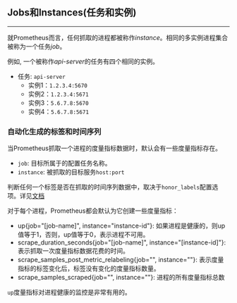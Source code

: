 ## Jobs和Instances(任务和实例)
---
就Prometheus而言，任何抓取的进程都被称作*instance*。相同的多实例进程集合被称为一个任务*job*。

例如, 一个被称作*api-server*的任务有四个相同的实例。
 - 任务: `api-server`
     - 实例1：`1.2.3.4:5670`
     - 实例2：`1.2.3.4:5671`
     - 实例3：`5.6.7.8:5670`
     - 实例4：`5.6.7.8:5671`

### 自动化生成的标签和时间序列
当Prometheus抓取一个进程的度量指标数据时，默认会有一些度量指标存在。
  - `job`: 目标所属于的配置任务名称。
  - `instance`: 被抓取的目标服务`host:port`

判断任何一个标签是否在抓取的时间序列数据中，取决于`honor_labels`配置选项。详见[文档](https://prometheus.io/docs/operating/configuration/#%3Cscrape_config%3E)

对于每个进程，Prometheus都会默认为它创建一些度量指标：
 - up{job="[job-name]", instance="instance-id"}: 如果进程是健康的，则up值等于1，否则，up值等于0，表示进程不可用。
 - scrape_duration_seconds{job="[job-name]", instance="[instance-id]"}: 表示抓取一次度量指标数据花费的时间。
 - scrape_samples_post_metric_relabeling{job="<job-name>", instance="<instance-id>"}: 表示度量指标的标签变化后，标签没有变化的度量指标数量。
 - scrape_samples_scraped{job="<job-name>", instance="<instance-id>"}: 进程的所有度量指标总数

`up`度量指标对进程健康的监控是非常有用的。
